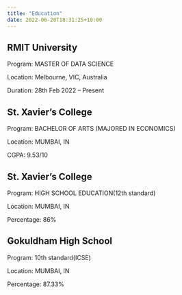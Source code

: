 ```yaml
---
title: "Education"
date: 2022-06-20T18:31:25+10:00
---
```


## RMIT University
Program: MASTER OF DATA SCIENCE

Location: Melbourne, VIC, Australia

Duration: 28th Feb 2022 – Present


## St. Xavier’s College
Program: BACHELOR OF ARTS (MAJORED IN ECONOMICS)

Location: MUMBAI, IN

CGPA: 9.53/10

## St. Xavier’s College
Program: HIGH SCHOOL EDUCATION(12th standard)

Location: MUMBAI, IN

Percentage: 86%

## Gokuldham High School
Program: 10th standard(ICSE)

Location: MUMBAI, IN

Percentage: 87.33%